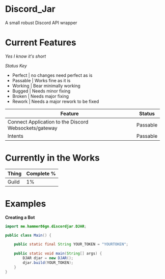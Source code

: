 # Discord_Jar

A small robust Discord API wrapper

# Current Features

*Yes I know it's short*

*Status Key*
- Perfect  | no changes need perfect as is
- Passable | Works fine as it is
- Working  | Bear minimally working
- Bugged | Needs minor fixing
- Broken | Needs major fixing
- Rework | Needs a major rework to be fixed


| Feature                                               | Status   |
|-------------------------------------------------------|----------|
| Connect Application to the Discord Websockets/gateway | Passable |
| Intents                                               | Passable |


# Currently in the Works

| Thing         | Complete % |
|---------------|------------|
| Guild         | 1%         |


# Examples

<b>Creating a Bot</b>

```java
import me.hammer86gn.discordjar.DJAR;

public class Main() {
    
    public static final String YOUR_TOKEN = "YOURTOKEN";
    
    public static void main(String[] args) {
        DJAR djar = new DJAR();
        djar.build(YOUR_TOKEN);
    }
}
```
